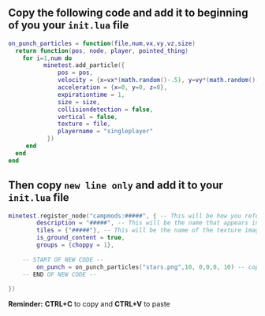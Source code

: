 ## Copy the following code and add it to beginning of you your `init.lua` file

```lua
on_punch_particles = function(file,num,vx,vy,vz,size) 
  return function(pos, node, player, pointed_thing)
    for i=1,num do
		  minetest.add_particle({
			  pos = pos,
			  velocity = {x=vx*(math.random()-.5), y=vy*(math.random()-.5), z=vz*(math.random()-.5)},
			  acceleration = {x=0, y=0, z=0},
			  expirationtime = 1,
			  size = size,
			  collisiondetection = false,
			  vertical = false,
			  texture = file,
			  playername = "singleplayer"
		   })
     end
  end
end
```
## Then copy `new line only` and add it to your `init.lua` file

```lua
minetest.register_node("campmods:#####", { -- This will be how you reference this block in the code
        description = "#####", -- This will be the name that appears in game
        tiles = {"#####"}, -- This will be the name of the texture image
        is_ground_content = true,
        groups = {choppy = 1},
	
	-- START OF NEW CODE --
        on_punch = on_punch_particles("stars.png",10, 0,0,0, 10) -- copy this line only
	-- END OF NEW CODE --
	
})
```

**Reminder:**  **CTRL+C** to copy and **CTRL+V** to paste


